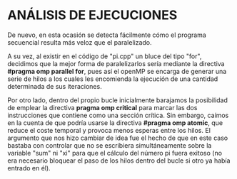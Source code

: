 # ANÁLISIS DE EJECUCIONES

De nuevo, en esta ocasión se detecta fácilmente cómo el programa secuencial resulta más veloz que el paralelizado. 

A su vez, al existir en el código de "pi.cpp" un bluce del tipo "for", decidimos que la mejor forma de paralelizarlos sería mediante la directiva **#pragma omp parallel for**, pues así el openMP se encarga de generar una serie de hilos a los cuales les encomienda la ejecución de una cantidad determinada de sus iteraciones.

Por otro lado, dentro del propio bucle inicialmente barajamos la posibilidad de emplear la directiva **pragma omp critical** para marcar las dos instrucciones que contiene como una sección crítica. Sin embargo, caímos en la cuenta de que podría usarse la directiva **#pragma omp atomic**, que reduce el coste temporal y provoca menos esperas entre los hilos. El argumento que nos hizo cambiar de idea fue el hecho de que en este caso bastaba con controlar que no se escribiera simultáneamente sobre la variable "sum" ni "xi" para que el cálculo del número pi fuera exitoso (no era necesario bloquear el paso de los hilos dentro del bucle si otro ya había entrado en él).